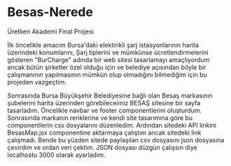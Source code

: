 # Besas-Nerede
Üretken Akademi Final Projesi

İlk öncelikle amacım Bursa'daki elektirikli şarj istasyonlarının harita üzerindeki konumlarını, Şarj tiplerini ve mümkünse ücretlendirmelerini gösteren "BurCharge" adında bir web sitesi tasarlamayı amaçlıyordum ancak bütün şirketler özel olduğu için ve belediye açısından böyle bir çalışmanının yapılmasının mümkün olup olmadığını bilmediğim için bu projeden vazgeçtim.

Sonrasında Bursa Büyükşehir Belediyesine bağlı olan Besaş markasının şubelerini harita üzerinden görebileceimiz BESAŞ sitesine bir sayfa tasarladım. Öncelikle navbar ve footer componentlerini oluşturdum. Sonrasında markanın renklerine ve kendi site tasarımına göre bu componentlerin css dosyalarını düzenledim. Ardından sitedeki API linkini BesasMap.jsx componentine aktarmaya çalıştım ancak sitedeki link çalışmadı. Bende bu yüzden sitede paylaşılan csv dosyasını json dosyasına çevirdim ve ordan veri çektim. JSON dosyası düzgün çalışsın diye localhostu 3000 olarak ayarladım.
